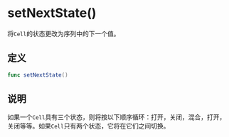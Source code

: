 # setNextState()

将`Cell`的状态更改为序列中的下一个值。

## 定义

```swift
func setNextState()
```

## 说明

如果一个`Cell`具有三个状态，则将按以下顺序循环：打开，关闭，混合，打开，关闭等等。如果`Cell`只有两个状态，它将在它们之间切换。